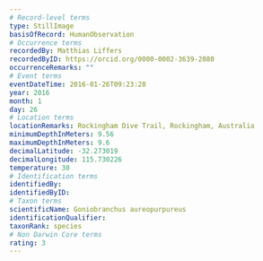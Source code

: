 ```yaml
---
# Record-level terms
type: StillImage
basisOfRecord: HumanObservation
# Occurrence terms
recordedBy: Matthias Liffers
recordedByID: https://orcid.org/0000-0002-3639-2080
occurrenceRemarks: ""
# Event terms
eventDateTime: 2016-01-26T09:23:28
year: 2016
month: 1
day: 26
# Location terms
locationRemarks: Rockingham Dive Trail, Rockingham, Australia
minimumDepthInMeters: 9.56
maximumDepthInMeters: 9.6
decimalLatitude: -32.273019
decimalLongitude: 115.730226
temperature: 30
# Identification terms
identifiedBy: 
identifiedByID: 
# Taxon terms
scientificName: Goniobranchus aureopurpureus
identificationQualifier: 
taxonRank: species
# Non Darwin Core terms
rating: 3
---
```

